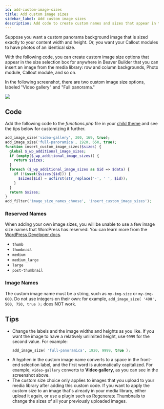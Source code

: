 ```yaml
---
id: add-custom-image-sizes
title: Add custom image sizes
sidebar_label: Add custom image sizes
description: Add code to create custom names and sizes that appear in the Beaver Builder selection boxes for images.
---
```


Suppose you want a custom panorama background image that is sized exactly to your content width and height. Or, you want your Callout modules to have photos of an identical size.

With the following code, you can create custom image size options that appear in the size selection box for anywhere in Beaver Builder that you can insert an image from the media library: row and column backgrounds, Photo module, Callout module, and so on. 

In the following screenshot, there are two custom image size options, labeled "Video gallery" and "Full panorama."

![](/img/management-migration--add-custom-image-sizes--1.jpg)

## Code

Add the following code to the *functions.php* file in your [child theme](/bb-theme/getting-started/do-i-need-to-install-the-beaver-builder-child-theme.md) and see the tips below for customizing it further.

  ```php
  add_image_size('video-gallery', 300, 169, true);
  add_image_size('full-panoramica', 1920, 650, true);
  function insert_custom_image_sizes($sizes) {
    global $_wp_additional_image_sizes;
    if (empty($_wp_additional_image_sizes)) {
      return $sizes;
    }
    foreach ($_wp_additional_image_sizes as $id => $data) {
      if (!isset($sizes[$id])) {
        $sizes[$id] = ucfirst(str_replace('-', ' ', $id));
      }
    }
    return $sizes;
  }
  add_filter('image_size_names_choose', 'insert_custom_image_sizes');
  ```
  
### Reserved Names

When adding your own image sizes, you will be unable to use a few image size names that WordPress has reserved. You can learn more from the [WordPress Developer docs](https://developer.wordpress.org/reference/functions/add_image_size/#reserved-image-size-names).

* `thumb`
* `thumbnail`
* `medium`
* `medium_large`
* `large`
* `post-thumbnail`

### Image Names

The custom image name must be a string, such as `my-img-size` or `my-img-600`. Do not use integers on their own: for example, `add_image_size( '400', 500, 750, true );` does NOT work.

## Tips

* Change the labels and the image widths and heights as you like. If you want the image to have a relatively unlimited height, use `9999` for the second value. For example:  
  ```php
  add_image_size( 'full-panoramica', 1920, 9999, true );
  ```
* A hyphen in the custom image name converts to a space in the front-end selection label, and the first word is automatically capitalized. For example, `video-gallery` converts to **Video gallery**, as you can see in the screenshot above.
* The custom size choice only applies to images that you upload to your media library after adding this custom code. If you want to apply the custom size to an image that's already in your media library, either upload it again, or use a plugin such as [Regenerate Thumbnails](https://wordpress.org/plugins/regenerate-thumbnails/) to change the sizes of all your previously uploaded images.